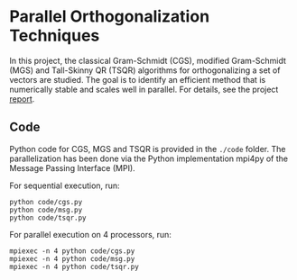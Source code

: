 # Parallel Orthogonalization Techniques
In this project, the classical Gram-Schmidt (CGS), modified Gram-Schmidt (MGS)
and Tall-Skinny QR (TSQR) algorithms for orthogonalizing a set of vectors are
studied. The goal is to identify an efficient method that is numerically stable
and scales well in parallel. For details, see the project
[report](./report/report.pdf).

## Code

Python code for CGS, MGS and TSQR is provided in the `./code` folder. The
parallelization has been done via the Python implementation mpi4py of the
Message Passing Interface (MPI).

For sequential execution, run:
```console
python code/cgs.py
python code/msg.py
python code/tsqr.py
```

For parallel execution on 4 processors, run:
```console
mpiexec -n 4 python code/cgs.py
mpiexec -n 4 python code/msg.py
mpiexec -n 4 python code/tsqr.py
```
